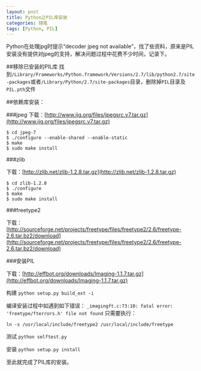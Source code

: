 ```yaml
---
layout: post
title: Python之PIL库安装
categories: 随笔
tags: [Python, PIL]
---
```

Python在处理jpg时提示“decoder jpeg not available”，找了些资料，原来是PIL安装没有提供对jpeg的支持，解决问题过程中花费不少时间，记录下。

##移除已安装的PIL库
找到```/Library/Frameworks/Python.framework/Versions/2.7/lib/python2.7/site-packages```或者```/Library/Python/2.7/site-packages```目录，删除掉```PIL```目录及```PIL.pth```文件

##依赖库安装：

###jpeg
下载：[http://www.ijg.org/files/jpegsrc.v7.tar.gz](http://www.ijg.org/files/jpegsrc.v7.tar.gz)

    $ cd jpeg-7
    $ ./configure --enable-shared --enable-static
    $ make
    $ sudo make install

###zlib

下载：[http://zlib.net/zlib-1.2.8.tar.gz](http://zlib.net/zlib-1.2.8.tar.gz)

    $ cd zlib-1.2.8    
    $ ./configure  
    $ make  
    $ sudo make install
    
###freetype2

下载：[http://sourceforge.net/projects/freetype/files/freetype2/2.6/freetype-2.6.tar.bz2/download](http://sourceforge.net/projects/freetype/files/freetype2/2.6/freetype-2.6.tar.bz2/download)

###安装PIL

下载：[http://effbot.org/downloads/Imaging-1.1.7.tar.gz](http://effbot.org/downloads/Imaging-1.1.7.tar.gz)

构建 ```python setup.py build_ext -i```

编译安装过程中如遇到如下错误：
```_imagingft.c:73:10: fatal error: 'freetype/fterrors.h' file not found```
只需要执行：

```ln -s /usr/local/include/freetype2 /usr/local/include/freetype```

测试 ```python selftest.py```

安装 ```python setup.py install```

至此就完成了PIL库的安装。

